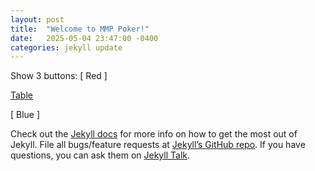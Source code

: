 ```yaml
---
layout: post
title:  "Welcome to MMP Poker!"
date:   2025-05-04 23:47:00 -0400
categories: jekyll update
---
```


Show 3 buttons:
[ Red ]

[Table][mmp-table]

[ Blue ]

Check out the [Jekyll docs][jekyll-docs] for more info on how to get the most out of Jekyll. File all bugs/feature requests at [Jekyll’s GitHub repo][jekyll-gh]. If you have questions, you can ask them on [Jekyll Talk][jekyll-talk].

[jekyll-docs]: https://jekyllrb.com/docs/home
[jekyll-gh]:   https://github.com/jekyll/jekyll
[jekyll-talk]: https://talk.jekyllrb.com/

[mmp-table]: https://darrenbaptiste.com/apps/poker/table.html